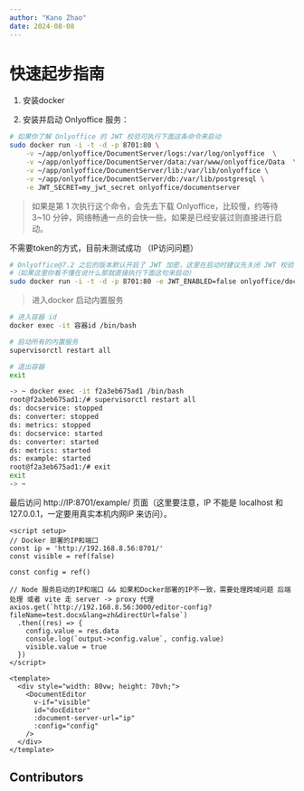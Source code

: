 ```yaml
---
author: "Kano Zhao"
date: 2024-08-08
---
```

# 快速起步指南

<PageInfo/>

1. 安装docker

2. 安装并启动 Onlyoffice 服务：

```bash
# 如果你了解 Onlyoffice 的 JWT 校验可执行下面这条命令来启动
sudo docker run -i -t -d -p 8701:80 \
    -v ~/app/onlyoffice/DocumentServer/logs:/var/log/onlyoffice  \
    -v ~/app/onlyoffice/DocumentServer/data:/var/www/onlyoffice/Data  \
    -v ~/app/onlyoffice/DocumentServer/lib:/var/lib/onlyoffice \
    -v ~/app/onlyoffice/DocumentServer/db:/var/lib/postgresql \
    -e JWT_SECRET=my_jwt_secret onlyoffice/documentserver
```

> 如果是第 1 次执行这个命令，会先去下载 Onlyoffice，比较慢，约等待 3~10 分钟，网络畅通一点的会快一些。如果是已经安装过则直接进行启动。 
>

不需要token的方式，目前未测试成功 （IP访问问题）

```bash
# Onlyoffice@7.2 之后的版本默认开启了 JWT 加密，这里在启动时建议先关闭 JWT 校验
#（如果这里你看不懂在说什么那就直接执行下面这句来启动）
sudo docker run -i -t -d -p 8701:80 -e JWT_ENABLED=false onlyoffice/documentserver
```

> 进入docker 启动内置服务

```bash
# 进入容器 id
docker exec -it 容器id /bin/bash

# 启动所有的内置服务
supervisorctl restart all

# 退出容器
exit
```

```bash
-> ~ docker exec -it f2a3eb675ad1 /bin/bash 
root@f2a3eb675ad1:/# supervisorctl restart all 
ds: docservice: stopped 
ds: converter: stopped 
ds: metrics: stopped 
ds: docservice: started 
ds: converter: started 
ds: metrics: started
ds: example: started
root@f2a3eb675ad1:/# exit
exit
-> ~
```



最后访问 http://IP:8701/example/ 页面（这里要注意，IP 不能是 localhost 和 127.0.0.1，一定要用真实本机内网IP 来访问）。


<CustomLink title="例子(Node 服务) 根据官网例子修改后" href="https://github.com/Virkano/onlyoffice-serverdemo" />

<CustomLink title="官网服务端多种语言例子" href="https://api.onlyoffice.com/editors/demopreview" />

<CustomLink title="集成到vue例子" href="https://api.onlyoffice.com/editors/vue" />

```vue
<script setup>
// Docker 部署的IP和端口
const ip = 'http://192.168.8.56:8701/'
const visible = ref(false)

const config = ref()

// Node 服务启动的IP和端口 && 如果和Docker部署的IP不一致，需要处理跨域问题 后端处理 或者 vite 走 server -> proxy 代理
axios.get(`http://192.168.8.56:3000/editor-config?fileName=test.docx&lang=zh&directUrl=false`)
  .then((res) => {
    config.value = res.data
    console.log(`output->config.value`, config.value)
    visible.value = true
  })
</script>

<template>
  <div style="width: 80vw; height: 70vh;">
    <DocumentEditor
      v-if="visible"
      id="docEditor"
      :document-server-url="ip"
      :config="config"
    />
  </div>
</template>
```


## Contributors

<Contributors/>

<CopyRight/>

<Person/>
